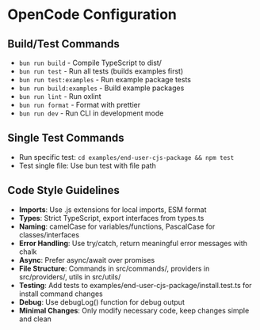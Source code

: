 # OpenCode Configuration

## Build/Test Commands
- `bun run build` - Compile TypeScript to dist/
- `bun run test` - Run all tests (builds examples first)
- `bun run test:examples` - Run example package tests
- `bun run build:examples` - Build example packages
- `bun run lint` - Run oxlint
- `bun run format` - Format with prettier
- `bun run dev` - Run CLI in development mode

## Single Test Commands
- Run specific test: `cd examples/end-user-cjs-package && npm test`
- Test single file: Use bun test with file path

## Code Style Guidelines
- **Imports**: Use .js extensions for local imports, ESM format
- **Types**: Strict TypeScript, export interfaces from types.ts
- **Naming**: camelCase for variables/functions, PascalCase for classes/interfaces
- **Error Handling**: Use try/catch, return meaningful error messages with chalk
- **Async**: Prefer async/await over promises
- **File Structure**: Commands in src/commands/, providers in src/providers/, utils in src/utils/
- **Testing**: Add tests to examples/end-user-cjs-package/install.test.ts for install command changes
- **Debug**: Use debugLog() function for debug output
- **Minimal Changes**: Only modify necessary code, keep changes simple and clean
